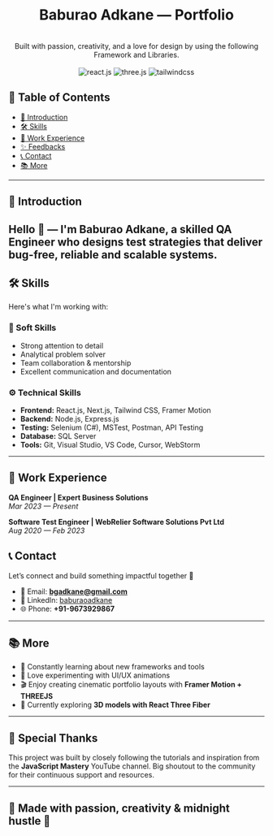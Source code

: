 <div align="center">
  <h1> Baburao Adkane — Portfolio </h1>
  <br />
 <div align="center">
     Built with passion, creativity, and a love for design by using the following Framework and Libraries.
    </div>
    <br />
  <div>
    <img src="https://img.shields.io/badge/-React_JS-black?style=for-the-badge&logoColor=white&logo=react&color=61DAFB" alt="react.js" />
    <img src="https://img.shields.io/badge/-Three_JS-black?style=for-the-badge&logoColor=white&logo=threedotjs&color=000000" alt="three.js" />
    <img src="https://img.shields.io/badge/-Tailwind_CSS-black?style=for-the-badge&logoColor=white&logo=tailwindcss&color=06B6D4" alt="tailwindcss" />
  </div>
</div>

## 📑 Table of Contents  
- [📌 Introduction](#introduction)  
- [🛠️ Skills](#skills)  
- [💼 Work Experience](#work-experience)  
- [✨ Feedbacks](#feedbacks)  
- [📞 Contact](#contact)  
- [📚 More](#more)

---

## 📌 Introduction  

Hello 👋 — I'm **Baburao Adkane**, a skilled **QA Engineer** who designs test strategies
            that deliver bug-free, reliable and scalable systems.
---

## 🛠️ Skills  

Here's what I'm working with:

### 🎨 Soft Skills  
- Strong attention to detail  
- Analytical problem solver  
- Team collaboration & mentorship  
- Excellent communication and documentation  

### ⚙️ Technical Skills  
- **Frontend:** React.js, Next.js, Tailwind CSS, Framer Motion  
- **Backend:** Node.js, Express.js  
- **Testing:** Selenium (C#), MSTest, Postman, API Testing  
- **Database:** SQL Server 
- **Tools:** Git, Visual Studio, VS Code, Cursor, WebStorm  
---

## 💼 Work Experience  

**QA Engineer | Expert Business Solutions**  
*Mar 2023 — Present*  

**Software Test Engineer | WebRelier Software Solutions Pvt Ltd**  
*Aug 2020 — Feb 2023*  


## 📞 Contact  

Let’s connect and build something impactful together 🚀  

- 📧 Email: **bgadkane@gmail.com**  
- 💼 LinkedIn: [baburaoadkane](https://www.linkedin.com/in/baburao-adkane-443476250/)  
- 🌐 Phone: **+91-9673929867**
---

## 📚 More  

- 🎯 Constantly learning about new frameworks and tools  
- 🎨 Love experimenting with UI/UX animations  
- 🎬 Enjoy creating cinematic portfolio layouts with **Framer Motion + THREEJS**  
- 📖 Currently exploring **3D models with React Three Fiber**

---

## 🎉 Special Thanks  

This project was built by closely following the tutorials and inspiration from the **JavaScript Mastery** YouTube channel. Big shoutout to the community for their continuous support and resources.  

---

## 🖤 Made with passion, creativity & midnight hustle 🌌  


